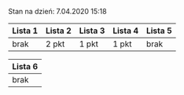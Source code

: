 Stan na dzień: 7.04.2020 15:18

| Lista 1 | Lista 2 | Lista 3 | Lista 4 | Lista 5 |
|---|---|---|---|---|
| brak | 2 pkt | 1 pkt | 1 pkt | brak |

| Lista 6 |
|---|
| brak |
